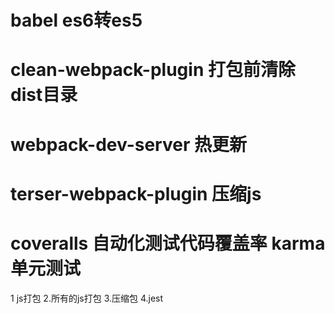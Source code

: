 # babel es6转es5
# clean-webpack-plugin 打包前清除dist目录
# webpack-dev-server 热更新
# terser-webpack-plugin 压缩js
# coveralls   自动化测试代码覆盖率   karma 单元测试



1 js打包 
2.所有的js打包
3.压缩包
4.jest